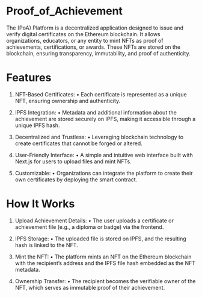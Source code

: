 # Proof_of_Achievement
The (PoA) Platform is a decentralized application designed to issue and verify digital certificates on the Ethereum blockchain. It allows organizations, educators, or any entity to mint NFTs as proof of achievements, certifications, or awards. These NFTs are stored on the blockchain, ensuring transparency, immutability, and proof of authenticity.

# Features 
1.	NFT-Based Certificates:
   • Each certificate is represented as a unique NFT, ensuring ownership and authenticity.

2.	IPFS Integration:
   • Metadata and additional information about the achievement are stored securely on IPFS, making it accessible through a unique IPFS hash.
  	
3.	Decentralized and Trustless:
   • Leveraging blockchain technology to create certificates that cannot be forged or altered.
	
4.	User-Friendly Interface:
	•	A simple and intuitive web interface built with Next.js for users to upload files and mint NFTs.
	
5.	Customizable:
	•	Organizations can integrate the platform to create their own certificates by deploying the smart contract.

# How It Works
1.	Upload Achievement Details:
	•	The user uploads a certificate or achievement file (e.g., a diploma or badge) via the frontend.
	
2.	IPFS Storage:
	•	The uploaded file is stored on IPFS, and the resulting hash is linked to the NFT.
	
3.	Mint the NFT:
	•	The platform mints an NFT on the Ethereum blockchain with the recipient’s address and the IPFS file hash embedded as the NFT metadata.

4.	Ownership Transfer:
	•	The recipient becomes the verifiable owner of the NFT, which serves as immutable proof of their achievement.
